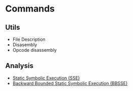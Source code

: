 # Commands

## Utils


- File Description
- Disasembly
- Opcode disassembly

## Analysis

- [Static Symbolic Execution (SSE)](sse)
- [Backward Bounded Static Symbolic Execution (BBSSE)](bbsse)
